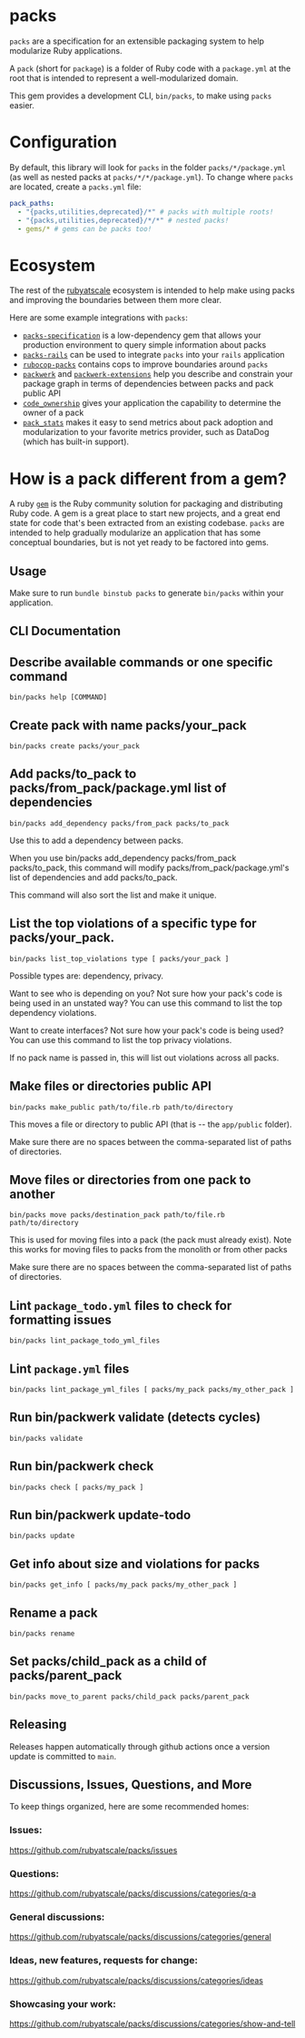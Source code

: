 # packs

`packs` are a specification for an extensible packaging system to help modularize Ruby applications.

A `pack` (short for `package`) is a folder of Ruby code with a `package.yml` at the root that is intended to represent a well-modularized domain.

This gem provides a development CLI, `bin/packs`, to make using `packs` easier.

# Configuration
By default, this library will look for `packs` in the folder `packs/*/package.yml` (as well as nested packs at `packs/*/*/package.yml`). To change where `packs` are located, create a `packs.yml` file:
```yml
pack_paths:
  - "{packs,utilities,deprecated}/*" # packs with multiple roots!
  - "{packs,utilities,deprecated}/*/*" # nested packs!
  - gems/* # gems can be packs too!
```

# Ecosystem
The rest of the [rubyatscale](https://github.com/rubyatscale) ecosystem is intended to help make using packs and improving the boundaries between them more clear.

Here are some example integrations with `packs`:
- [`packs-specification`](https://github.com/rubyatscale/packs-specification) is a low-dependency gem that allows your production environment to query simple information about packs
- [`packs-rails`](https://github.com/rubyatscale/packs-rails) can be used to integrate `packs` into your `rails` application
- [`rubocop-packs`](https://github.com/rubyatscale/rubocop-packs) contains cops to improve boundaries around `packs` 
- [`packwerk`](https://github.com/Shopify/packwerk) and [`packwerk-extensions`](https://github.com/rubyatscale/packwerk-extensions) help you describe and constrain your package graph in terms of dependencies between packs and pack public API
- [`code_ownership`](https://github.com/rubyatscale/code_ownership) gives your application the capability to determine the owner of a pack
- [`pack_stats`](https://github.com/rubyatscale/pack_stats) makes it easy to send metrics about pack adoption and modularization to your favorite metrics provider, such as DataDog (which has built-in support).

# How is a pack different from a gem?
A ruby [`gem`](https://guides.rubygems.org/what-is-a-gem/) is the Ruby community solution for packaging and distributing Ruby code. A gem is a great place to start new projects, and a great end state for code that's been extracted from an existing codebase. `packs` are intended to help gradually modularize an application that has some conceptual boundaries, but is not yet ready to be factored into gems.

## Usage
Make sure to run `bundle binstub packs` to generate `bin/packs` within your application.

## CLI Documentation
## Describe available commands or one specific command
`bin/packs help [COMMAND]`

## Create pack with name packs/your_pack
`bin/packs create packs/your_pack`

## Add packs/to_pack to packs/from_pack/package.yml list of dependencies
`bin/packs add_dependency packs/from_pack packs/to_pack`

Use this to add a dependency between packs.

When you use bin/packs add_dependency packs/from_pack packs/to_pack, this command will
modify packs/from_pack/package.yml's list of dependencies and add packs/to_pack.

This command will also sort the list and make it unique.

## List the top violations of a specific type for packs/your_pack.
`bin/packs list_top_violations type [ packs/your_pack ]`

Possible types are: dependency, privacy.

Want to see who is depending on you? Not sure how your pack's code is being used in an unstated way? You can use this command to list the top dependency violations.

Want to create interfaces? Not sure how your pack's code is being used? You can use this command to list the top privacy violations.

If no pack name is passed in, this will list out violations across all packs.

## Make files or directories public API
`bin/packs make_public path/to/file.rb path/to/directory`

This moves a file or directory to public API (that is -- the `app/public` folder).

Make sure there are no spaces between the comma-separated list of paths of directories.

## Move files or directories from one pack to another
`bin/packs move packs/destination_pack path/to/file.rb path/to/directory`

This is used for moving files into a pack (the pack must already exist).
Note this works for moving files to packs from the monolith or from other packs

Make sure there are no spaces between the comma-separated list of paths of directories.

## Lint `package_todo.yml` files to check for formatting issues
`bin/packs lint_package_todo_yml_files`

## Lint `package.yml` files
`bin/packs lint_package_yml_files [ packs/my_pack packs/my_other_pack ]`

## Run bin/packwerk validate (detects cycles)
`bin/packs validate`

## Run bin/packwerk check
`bin/packs check [ packs/my_pack ]`

## Run bin/packwerk update-todo
`bin/packs update`

## Get info about size and violations for packs
`bin/packs get_info [ packs/my_pack packs/my_other_pack ]`

## Rename a pack
`bin/packs rename`

## Set packs/child_pack as a child of packs/parent_pack
`bin/packs move_to_parent packs/child_pack packs/parent_pack `


## Releasing
Releases happen automatically through github actions once a version update is committed to `main`.

## Discussions, Issues, Questions, and More
To keep things organized, here are some recommended homes:

### Issues:
https://github.com/rubyatscale/packs/issues

### Questions:
https://github.com/rubyatscale/packs/discussions/categories/q-a

### General discussions:
https://github.com/rubyatscale/packs/discussions/categories/general

### Ideas, new features, requests for change:
https://github.com/rubyatscale/packs/discussions/categories/ideas

### Showcasing your work:
https://github.com/rubyatscale/packs/discussions/categories/show-and-tell
